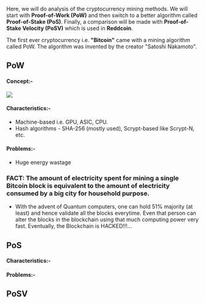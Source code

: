 Here, we will do analysis of the cryptocurrency mining methods. We will start with **Proof-of-Work (PoW)** and then switch to a better algorithm called **Proof-of-Stake (PoS)**. Finally, a comparison will be made with **Proof-of-Stake Velocity (PoSV)** which is used in **Reddcoin**.

The first ever cryptocurrency i.e. **"Bitcoin"** came with a mining algorithm called PoW. The algorithm was invented by the creator "Satoshi Nakamoto".


## PoW
#### Concept:-
![](https://www.ybrikman.com/assets/img/blog/bitcoin/bitcoin-block-chain-verified.png)
#### Characteristics:-
* Machine-based i.e. GPU, ASIC, CPU.
* Hash algorithms - SHA-256 (mostly used), Scrypt-based like Scrypt-N, etc.

#### Problems:-
* Huge energy wastage
### FACT: The amount of electricity spent for mining a single Bitcoin block is equivalent to the amount of electricity consumed by a big city for household purpose. 
* With the advent of Quantum computers, one can hold 51% majority (at least) and hence validate all the blocks everytime. Even that person can alter the blocks in the blockchain using that much computing power very fast. Eventually, the Blockchain is HACKED!!!... 




## PoS
#### Characteristics:-

#### Problems:-

## PoSV

